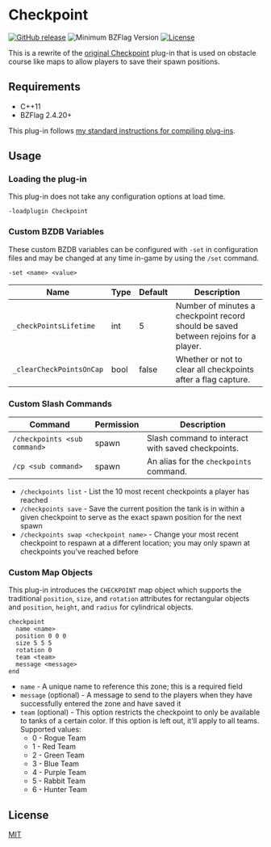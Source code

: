 # Checkpoint

[![GitHub release](https://img.shields.io/github/release/allejo/Checkpoint.svg)](https://github.com/allejo/Checkpoint/releases/latest)
![Minimum BZFlag Version](https://img.shields.io/badge/BZFlag-v2.4.0+-blue.svg)
[![License](https://img.shields.io/github/license/allejo/Checkpoint.svg)](LICENSE.md)

This is a rewrite of the [original Checkpoint](https://forums.bzflag.org/viewtopic.php?f=79&t=16273&p=158192) plug-in that is used on obstacle course like maps to allow players to save their spawn positions.

## Requirements

- C++11
- BZFlag 2.4.20+

This plug-in follows [my standard instructions for compiling plug-ins](https://github.com/allejo/docs.allejo.io/wiki/BZFlag-Plug-in-Distribution).

## Usage

### Loading the plug-in

This plug-in does not take any configuration options at load time.

```
-loadplugin Checkpoint
```

### Custom BZDB Variables

These custom BZDB variables can be configured with `-set` in configuration files and may be changed at any time in-game by using the `/set` command.

```
-set <name> <value>
```

| Name | Type | Default | Description |
| ---- | ---- | ------- | ----------- |
| `_checkPointsLifetime` | int | 5 | Number of minutes a checkpoint record should be saved between rejoins for a player. |
| `_clearCheckPointsOnCap` | bool | false | Whether or not to clear all checkpoints after a flag capture. |

### Custom Slash Commands

| Command | Permission | Description |
| ------- | ---------- | ----------- |
| `/checkpoints <sub command>` | spawn | Slash command to interact with saved checkpoints. |
| `/cp <sub command>` | spawn | An alias for the `checkpoints` command. |

- `/checkpoints list` - List the 10 most recent checkpoints a player has reached
- `/checkpoints save` - Save the current position the tank is in within a given checkpoint to serve as the exact spawn position for the next spawn
- `/checkpoints swap <checkpoint name>` - Change your most recent checkpoint to respawn at a different location; you may only spawn at checkpoints you've reached before

### Custom Map Objects

This plug-in introduces the `CHECKPOINT` map object which supports the traditional `position`, `size`, and `rotation` attributes for rectangular objects and `position`, `height`, and `radius` for cylindrical objects.

```text
checkpoint
  name <name>
  position 0 0 0
  size 5 5 5
  rotation 0
  team <team>
  message <message>
end
```

- `name` - A unique name to reference this zone; this is a required field
- `message` (optional) - A message to send to the players when they have successfully entered the zone and have saved it
- `team` (optional) - This option restricts the checkpoint to only be available to tanks of a certain color. If this option is left out, it'll apply to all teams. Supported values:
  - 0 - Rogue Team
  - 1 - Red Team
  - 2 - Green Team
  - 3 - Blue Team
  - 4 - Purple Team
  - 5 - Rabbit Team
  - 6 - Hunter Team

## License

[MIT](LICENSE.md)
